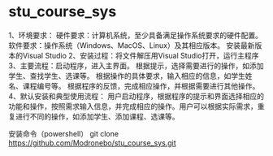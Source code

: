 # stu_course_sys
1、环境要求：
硬件要求：计算机系统，至少具备满足操作系统要求的硬件配置。
软件要求：操作系统（Windows、MacOS、Linux）及其相应版本。
		   安装最新版本的Visual Studio
2、安装过程：将文件解压用Visual Studio打开，运行主程序
3、主要流程：启动程序，进入主界面。
根据提示，选择需要进行的操作，如添加学生、查找学生、选课等。
根据操作的具体要求，输入相应的信息，如学生姓名、课程编号等。
根据程序的反馈，完成相应操作，并根据需要进行其他操作。
4、默认安装和典型使用流程：
用户启动程序，根据程序的提示和界面选择相应的功能和操作，按照需求输入信息，并完成相应的操作。用户可以根据实际需求，重复进行不同的操作，如添加学生、添加课程、选课等。

安装命令（powershell）
git clone https://github.com/Modronebo/stu_course_sys.git
